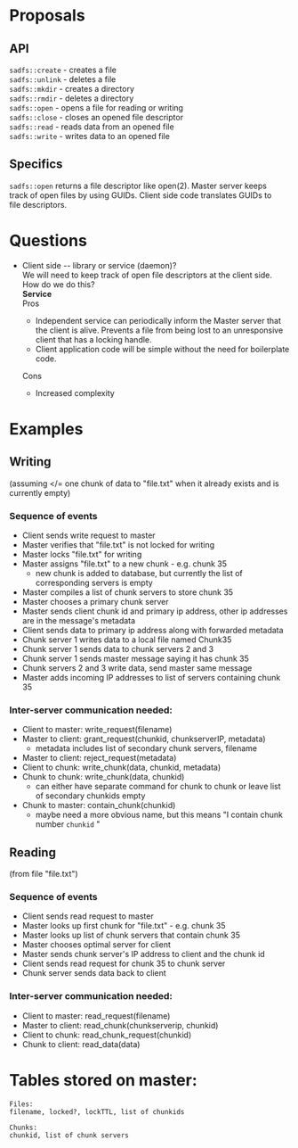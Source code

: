 # Proposals
## API
`sadfs::create` - creates a file  
`sadfs::unlink` - deletes a file  
`sadfs::mkdir`  - creates a directory  
`sadfs::rmdir`  - deletes a directory  
`sadfs::open`   - opens a file for reading or writing  
`sadfs::close`  - closes an opened file descriptor  
`sadfs::read`   - reads data from an opened file  
`sadfs::write`  - writes data to an opened file  

## Specifics
`sadfs::open` returns a file descriptor like open(2). Master server keeps  
track of open files by using GUIDs. Client side code translates GUIDs to  
file descriptors.

# Questions
* Client side -- library or service (daemon)?  
  We will need to keep track of open file descriptors at the client side.  
  How do we do this?  
  **Service**  
  Pros  
    * Independent service can periodically inform the Master server that  
      the client is alive. Prevents a file from being lost to an unresponsive  
      client that has a locking handle.
    * Client application code will be simple without the need for boilerplate  
      code.

  Cons  
    * Increased complexity


# Examples

## Writing 
(assuming </= one chunk of data to "file.txt" when it already exists and is currently empty)

### Sequence of events
* Client sends write request to master
* Master verifies that "file.txt" is not locked for writing
* Master locks "file.txt" for writing
* Master assigns "file.txt" to a new chunk - e.g. chunk 35
	 * new chunk is added to database, but currently the list of corresponding servers is empty
* Master compiles a list of chunk servers to store chunk 35
* Master chooses a primary chunk server
* Master sends client chunk id and primary ip address, other ip addresses are in the message's metadata
* Client sends data to primary ip address along with forwarded metadata
* Chunk server 1 writes data to a local file named Chunk35
* Chunk server 1 sends data to chunk servers 2 and 3
* Chunk server 1 sends master message saying it has chunk 35
* Chunk servers 2 and 3 write data, send master same message
* Master adds incoming IP addresses to list of servers containing chunk 35

### Inter-server communication needed:
* Client to master: write_request(filename)
* Master to client: grant_request(chunkid, chunkserverIP, metadata)
	* metadata includes list of secondary chunk servers, filename
* Master to client: reject_request(metadata)
* Client to chunk: write_chunk(data, chunkid, metadata)
* Chunk to chunk: write_chunk(data, chunkid)
	* can either have separate command for chunk to chunk or leave list of secondary chunkids empty
* Chunk to master: contain_chunk(chunkid)
  * maybe need a more obvious name, but this means "I contain chunk number `chunkid` "

## Reading 
(from file "file.txt")

### Sequence of events
* Client sends read request to master
* Master looks up first chunk for "file.txt" - e.g. chunk 35
* Master looks up list of chunk servers that contain chunk 35
* Master chooses optimal server for client
* Master sends chunk server's IP address to client and the chunk id
* Client sends read request for chunk 35 to chunk server
* Chunk server sends data back to client

### Inter-server communication needed:
* Client to master: read_request(filename)
* Master to client: read_chunk(chunkserverip, chunkid)
* Client to chunk: read_chunk_request(chunkid)
* Chunk to client: read_data(data)


# Tables stored on master:
	Files:
	filename, locked?, lockTTL, list of chunkids

	Chunks:
	chunkid, list of chunk servers